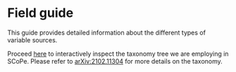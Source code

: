 # Field guide

This guide provides detailed information about the different types of variable sources.

Proceed <a href="_static/taxonomy.html">here</a> to interactively inspect the taxonomy
tree we are employing in SCoPe. Please refer to [arXiv:2102.11304](https://arxiv.org/pdf/2102.11304.pdf)
for more details on the taxonomy.

```{include} ./field_guide__rr_lyrae.md
```

```{include} ./field_guide__w_uma.md
```

```{include} ./field_guide__delta_scuti.md
```

```{include} ./field_guide__cepheid.md
```

```{include} ./field_guide__lpv.md
```
